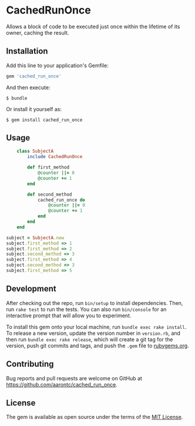 # CachedRunOnce

Allows a block of code to be executed just once within the lifetime of its owner, caching the result.

## Installation

Add this line to your application's Gemfile:

```ruby
gem 'cached_run_once'
```

And then execute:

    $ bundle

Or install it yourself as:

    $ gem install cached_run_once

## Usage

```ruby
	class SubjectA
		include CachedRunOnce

		def first_method
			@counter ||= 0
			@counter += 1
		end

		def second_method
			cached_run_once do
				@counter ||= 0
				@counter += 1
			end
		end
	end
```

```ruby
subject = SubjectA.new
subject.first_method => 1
subject.first_method => 2
subject.second_method => 3
subject.first_method => 4
subject.second_method => 3
subject.first_method => 5

```

## Development

After checking out the repo, run `bin/setup` to install dependencies. Then, run `rake test` to run the tests. You can also run `bin/console` for an interactive prompt that will allow you to experiment.

To install this gem onto your local machine, run `bundle exec rake install`. To release a new version, update the version number in `version.rb`, and then run `bundle exec rake release`, which will create a git tag for the version, push git commits and tags, and push the `.gem` file to [rubygems.org](https://rubygems.org).

## Contributing

Bug reports and pull requests are welcome on GitHub at https://github.com/aarontc/cached_run_once.

## License

The gem is available as open source under the terms of the [MIT License](https://opensource.org/licenses/MIT).

